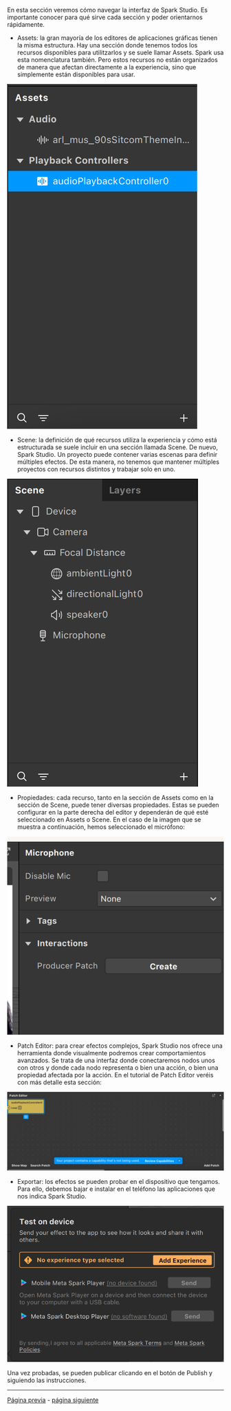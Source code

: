 En esta sección veremos cómo navegar la interfaz de Spark Studio. Es importante conocer para qué sirve cada sección y poder orientarnos rápidamente.

- Assets: la gran mayoría de los editores de aplicaciones gráficas tienen la misma estructura. Hay una sección donde tenemos todos los recursos disponibles para utilitzarlos y se suele llamar Assets. Spark usa esta nomenclatura también. Pero estos recursos no están organizados de manera que afectan directamente a la experiencia, sino que simplemente están disponibles para usar.

![image](uploads/e1eef1c65109cb092258d97cc84c1e5a/image.png)

- Scene: la definición de qué recursos utiliza la experiencia y cómo está estructurada se suele incluir en una sección llamada Scene. De nuevo, Spark Studio. Un proyecto puede contener varias escenas para definir múltiples efectos. De esta manera, no tenemos que mantener múltiples proyectos con recursos distintos y trabajar solo en uno.

![image](uploads/740220162370a86cc6d4406823ab9454/image.png)

- Propiedades: cada recurso, tanto en la sección de Assets como en la sección de Scene, puede tener diversas propiedades. Estas se pueden configurar en la parte derecha del editor y dependerán de qué esté seleccionado en Assets o Scene. En el caso de la imagen que se muestra a continuación, hemos seleccionado el micrófono:
 
![image](uploads/fc04fb80f5761e59dcb4fe9703a47321/image.png) 

- Patch Editor: para crear efectos complejos, Spark Studio nos ofrece una herramienta donde visualmente podremos crear comportamientos avanzados. Se trata de una interfaz donde conectaremos nodos unos con otros y donde cada nodo representa o bien una acción, o bien una propiedad afectada por la acción. En el tutorial de Patch Editor veréis con más detalle esta sección:

![image](uploads/53d33c9b9ccf8db12720a708f0da91ac/image.png)

- Exportar: los efectos se pueden probar en el dispositivo que tengamos. Para ello, debemos bajar e instalar en el teléfono las aplicaciones que nos indica Spark Studio.

![image](uploads/e501242c05402c541acb040f1cb9d5c3/image.png)

Una vez probadas, se pueden publicar clicando en el botón de Publish y siguiendo las instrucciones.

---
[Página previa](README.md) - [página siguiente](Face-Tracking.md)
